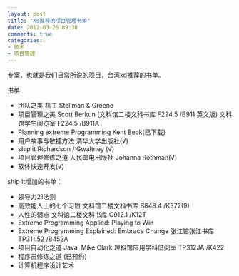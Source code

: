 ```yaml
---
layout: post
title: "Xd推荐的项目管理书单"
date: 2012-03-26 09:30
comments: true
categories: 
- 技术
- 项目管理
---
```


专案，也就是我们日常所说的项目，台湾xd推荐的书单。

[书单](http://www.flickr.com/photos/xdite/7014948309/sizes/o/in/photostream/)


* 团队之美 机工 Stellman & Greene
* 项目管理之美  Scott Berkun (文科馆二楼文科书库	F224.5 /B911 英文版) 文科馆学生阅览室	F224.5 /B911A
* Planning extreme Programming Kent Beck(已下载)
* 用户故事与敏捷方法 清华大学出版社(√)
* ship it Richardson / Gwaltney (√)
* 项目管理修炼之道 人民邮电出版社 Johanna Rothman(√)
* 软体快速开发(√)

ship it增加的书单：

* 领导力21法则
* 高效能人士的七个习惯 文科馆二楼文科书库	B848.4 /K372(9)
* 人性的弱点 文科馆二楼文科书库	C912.1 /K12T
* Extreme Programming Applied: Playing to Win 
* Extreme Programming Explained: Embrace Change 张江馆张江书库	TP311.52 /B452A 
* 项目自动化之道 Java, Mike Clark 理科馆应用学科借阅室	TP312JA /K422
* 程序员修炼之道 (已预约)
* 计算机程序设计艺术

